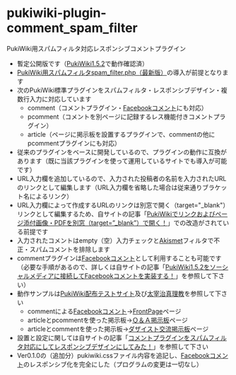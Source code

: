 # pukiwiki-plugin-comment_spam_filter

PukiWiki用スパムフィルタ対応レスポンシブコメントプラグイン

- 暫定公開版です（[PukiWiki1.5.2](https://pukiwiki.osdn.jp/?PukiWiki/Download/1.5.2)で動作確認済）
- [PukiWiki用スパムフィルタspam_filter.php（最新版）](https://dajya-ranger.com/sdm_downloads/spam-filter-library-pkwk153/)の導入が前提となります
- 次のPukiWiki標準プラグインをスパムフィルタ・レスポンシブデザイン・複数行入力に対応しています
	- comment（コメントプラグイン・[Facebookコメント](https://developers.facebook.com/docs/plugins/comments)にも対応）
	- pcomment（コメントを別ページに記録するレス機能付きコメントプラグイン）
	- article（ページに掲示板を設置するプラグインで、commentの他にpcommentプラグインにも対応）
- 従来のプラグインをベースに開発しているので、プラグインの動作に互換があります（既に当該プラグインを使って運用しているサイトでも導入が可能です）
- URL入力欄を追加しているので、入力された投稿者の名前を入力されたURLのリンクとして編集します（URL入力欄を省略した場合は従来通りブラケット名によるリンク）
- URL入力欄によって作成するURLのリンクは別窓で開く（target="_blank"）リンクとして編集するため、自サイトの記事「[PukiWikiでリンクおよびページ添付画像・PDFを別窓（target=”_blank”）で開く！](https://dajya-ranger.com/pukiwiki/link-target-blank/)」での改造がされている前提です
- 入力されたコメントはempty（空）入力チェックと[Akismet](https://akismet.com/development/)フィルタで不正・スパムコメントを排除します
- commentプラグインは[Facebookコメント](https://developers.facebook.com/docs/plugins/comments)として利用することも可能です（必要な手順があるので、詳しくは自サイトの記事「[PukiWiki1.5.2をソーシャルメディアに接続してFacebookコメントを実装する！](https://dajya-ranger.com/pukiwiki/connect-social-media/)」を参照して下さい）
- 動作サンプルは[PukiWiki配布テストサイト](https://pukiwiki.dajya-ranger.com)及び[太宰治真理教](https://dazai.dajya-ranger.com/)を参照して下さい
	- commentによる[Facebookコメント](https://developers.facebook.com/docs/plugins/comments)→[FrontPage](https://pukiwiki.dajya-ranger.com)ページ
	- articleとpcommentを使った掲示板→[Ｑ＆Ａ掲示板](https://pukiwiki.dajya-ranger.com/?3ed3076714)ページ
	- articleとcommentを使った掲示板→[ダザイスト交流掲示板](https://dazai.dajya-ranger.com/?29ce31df85)ページ
- 設置と設定に関しては自サイトの記事「[コメントプラグインをスパムフィルタ対応にしてレスポンシブデザインにしてみた！](https://dajya-ranger.com/pukiwiki/setting-comment-responsive/)」を参照して下さい
- Ver0.1.0の（追加分）pukiwiki.cssファイル内容を追記し、[Facebookコメント](https://developers.facebook.com/docs/plugins/comments)のレスポンシブ化を完全にした（プログラムの変更は一切なし）
